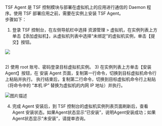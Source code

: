 TSF Agent 是 TSF 控制模块与部署在虚拟机上的应用进行通信的 Daemon 程序。使用 TSF 部署应用之前，需要在实例上安装 TSF Agent。
<br/>
步骤如下：


1)	登录 TSF 控制台，在左侧导航栏中选择 资源管理 > 虚拟机，在实例列表上方单击【添加虚拟机】，从虚拟机列表中选择“未绑定”的虚拟机实例，单击【提交】按钮。<br/>

![](http://tapd.oa.com/tfl/captures/2018-01/tapd_10130691_base64_1516193110_91.png)

<br/>
2) 使用 root 账号、密码登录目标虚拟机实例。
3) 在实例列表上方单击【安装 Agent】按钮，在 安装 Agent 页面，复制第一行命令，切换到目标虚拟机命令行上粘贴并执行。
执行结束后，复制第二行命令，切换到目标虚拟机命令行上粘贴（将命令中的 “本机 IP” 替换为虚拟机的内网 IP 地址）并执行。

![图片描述](http://tapd.oa.com/tfl/captures/2018-01/tapd_10130691_base64_1516193491_71.png)

4) 完成 Agent 安装后，到 TSF 控制台的虚拟机实例列表页面刷新后，查看 Agent 安装状态。如果Agent状态显示“已安装”，说明Agent安装成功；如果Agent状态显示“未安装”，请提单咨询。


